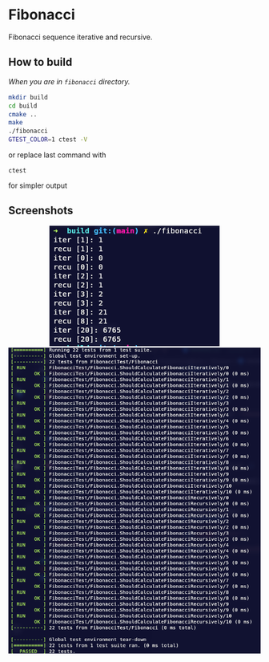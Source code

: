 # Fibonacci

Fibonacci sequence iterative and recursive.

## How to build

*When you are in `fibonacci` directory.*

```bash
mkdir build
cd build
cmake ..
make
./fibonacci
GTEST_COLOR=1 ctest -V
```
or replace last command with
```
ctest
```
for simpler output
## Screenshots

<div align="center">

<img src="../../screenshots/02.png" alt="00"/>
<img src="../../screenshots/01.png" alt="00"/>

</div>
